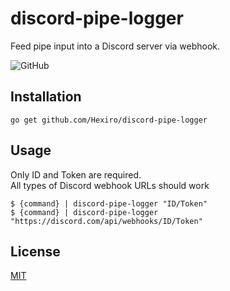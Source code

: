 # discord-pipe-logger
Feed pipe input into a Discord server via webhook.<br>


![GitHub](https://img.shields.io/github/license/Hexiro/discord-pipe-logger)

## Installation
```console
go get github.com/Hexiro/discord-pipe-logger
```

## Usage
Only ID and Token are required.<br/>
All types of Discord webhook URLs should work
```console
$ {command} | discord-pipe-logger "ID/Token"
$ {command} | discord-pipe-logger "https://discord.com/api/webhooks/ID/Token"
```

## License
[MIT](https://choosealicense.com/licenses/mit/)
